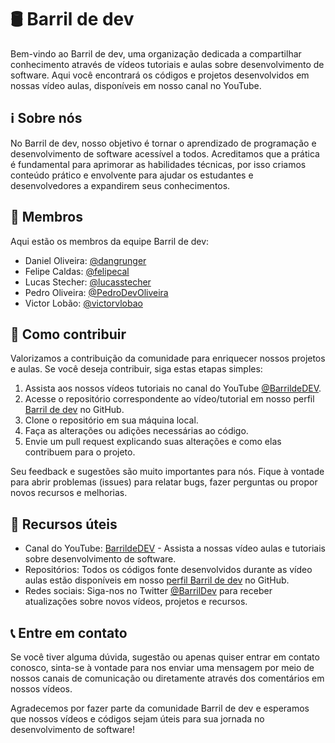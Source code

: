 # 🛢️ Barril de dev

Bem-vindo ao Barril de dev, uma organização dedicada a compartilhar conhecimento através de vídeos tutoriais e aulas sobre desenvolvimento de software. Aqui você encontrará os códigos e projetos desenvolvidos em nossas vídeo aulas, disponíveis em nosso canal no YouTube.
## ℹ️ Sobre nós

No Barril de dev, nosso objetivo é tornar o aprendizado de programação e desenvolvimento de software acessível a todos. Acreditamos que a prática é fundamental para aprimorar as habilidades técnicas, por isso criamos conteúdo prático e envolvente para ajudar os estudantes e desenvolvedores a expandirem seus conhecimentos.
## 👥 Membros

Aqui estão os membros da equipe Barril de dev:

- Daniel Oliveira: [@dangrunger](https://github.com/dangrunger)
- Felipe Caldas: [@felipecal](https://github.com/felipecal)
- Lucas Stecher: [@lucasstecher](https://github.com/lucasstecher)
- Pedro Oliveira: [@PedroDevOliveira](https://github.com/PedroDevOliveira)
- Victor Lobão: [@victorvlobao](https://github.com/victorvlobao)

## 🤝 Como contribuir

Valorizamos a contribuição da comunidade para enriquecer nossos projetos e aulas. Se você deseja contribuir, siga estas etapas simples:

1. Assista aos nossos vídeos tutoriais no canal do YouTube [@BarrildeDEV](https://www.youtube.com/@BarrildeDEV).
2. Acesse o repositório correspondente ao vídeo/tutorial em nosso perfil [Barril de dev](https://github.com/BarrildeDEV) no GitHub.
3. Clone o repositório em sua máquina local.
4. Faça as alterações ou adições necessárias ao código.
5. Envie um pull request explicando suas alterações e como elas contribuem para o projeto.

Seu feedback e sugestões são muito importantes para nós. Fique à vontade para abrir problemas (issues) para relatar bugs, fazer perguntas ou propor novos recursos e melhorias.

## 🔗 Recursos úteis

- Canal do YouTube: [BarrildeDEV](https://www.youtube.com/@BarrildeDEV) - Assista a nossas vídeo aulas e tutoriais sobre desenvolvimento de software.
- Repositórios: Todos os códigos fonte desenvolvidos durante as vídeo aulas estão disponíveis em nosso [perfil Barril de dev](https://github.com/BarrildeDEV) no GitHub.
- Redes sociais: Siga-nos no Twitter [@BarrilDev](https://twitter.com/BarrilDev) para receber atualizações sobre novos vídeos, projetos e recursos.

## 📞 Entre em contato

Se você tiver alguma dúvida, sugestão ou apenas quiser entrar em contato conosco, sinta-se à vontade para nos enviar uma mensagem por meio de nossos canais de comunicação ou diretamente através dos comentários em nossos vídeos.

Agradecemos por fazer parte da comunidade Barril de dev e esperamos que nossos vídeos e códigos sejam úteis para sua jornada no desenvolvimento de software!
